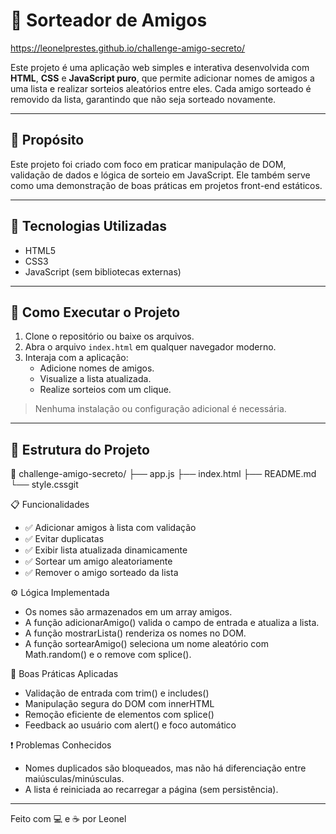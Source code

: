# 🎯 Sorteador de Amigos
https://leonelprestes.github.io/challenge-amigo-secreto/

Este projeto é uma aplicação web simples e interativa desenvolvida com **HTML**, **CSS** e **JavaScript puro**, que permite adicionar nomes de amigos a uma lista e realizar sorteios aleatórios entre eles. Cada amigo sorteado é removido da lista, garantindo que não seja sorteado novamente.

---

## 📌 Propósito

Este projeto foi criado com foco em praticar manipulação de DOM, validação de dados e lógica de sorteio em JavaScript. Ele também serve como uma demonstração de boas práticas em projetos front-end estáticos.

---

## 🧰 Tecnologias Utilizadas

- HTML5
- CSS3 
- JavaScript (sem bibliotecas externas)

---

## 🚀 Como Executar o Projeto

1. Clone o repositório ou baixe os arquivos.
2. Abra o arquivo `index.html` em qualquer navegador moderno.
3. Interaja com a aplicação:
   - Adicione nomes de amigos.
   - Visualize a lista atualizada.
   - Realize sorteios com um clique.

> Nenhuma instalação ou configuração adicional é necessária.

---

## 📂 Estrutura do Projeto

📁 challenge-amigo-secreto/
├── app.js
├── index.html
├── README.md
└── style.cssgit


📋 Funcionalidades
- ✅ Adicionar amigos à lista com validação
- ✅ Evitar duplicatas
- ✅ Exibir lista atualizada dinamicamente
- ✅ Sortear um amigo aleatoriamente
- ✅ Remover o amigo sorteado da lista

⚙️ Lógica Implementada
- Os nomes são armazenados em um array amigos.
- A função adicionarAmigo() valida o campo de entrada e atualiza a lista.
- A função mostrarLista() renderiza os nomes no DOM.
- A função sortearAmigo() seleciona um nome aleatório com Math.random() e o remove com splice().

🧠 Boas Práticas Aplicadas
- Validação de entrada com trim() e includes()
- Manipulação segura do DOM com innerHTML
- Remoção eficiente de elementos com splice()
- Feedback ao usuário com alert() e foco automático

❗ Problemas Conhecidos
- Nomes duplicados são bloqueados, mas não há diferenciação entre maiúsculas/minúsculas.
- A lista é reiniciada ao recarregar a página (sem persistência).

---

Feito com 💻 e ☕ por Leonel
